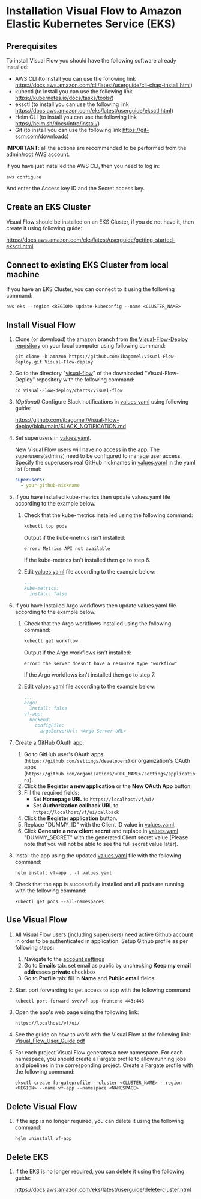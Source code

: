 # Installation Visual Flow to Amazon Elastic Kubernetes Service (EKS)

## Prerequisites

To install Visual Flow you should have the following software already installed:

- AWS CLI (to install you can use the following link <https://docs.aws.amazon.com/cli/latest/userguide/cli-chap-install.html>)
- kubectl (to install you can use the following link <https://kubernetes.io/docs/tasks/tools/>)
- eksctl (to install you can use the following link <https://docs.aws.amazon.com/eks/latest/userguide/eksctl.html>)
- Helm CLI (to install you can use the following link <https://helm.sh/docs/intro/install/>)
- Git (to install you can use the following link <https://git-scm.com/downloads>)

**IMPORTANT**: all the actions are recommended to be performed from the admin/root AWS account.

If you have just installed the AWS CLI, then you need to log in:

`aws configure`

And enter the Access key ID and the Secret access key.

## Create an EKS Cluster

Visual Flow should be installed on an EKS Cluster, if you do not have it, then create it using following guide:

<https://docs.aws.amazon.com/eks/latest/userguide/getting-started-eksctl.html>

## Connect to existing EKS Cluster from local machine

If you have an EKS Cluster, you can connect to it using the following command:

`aws eks --region <REGION> update-kubeconfig --name <CLUSTER_NAME>`

## Install Visual Flow

1. Clone (or download) the amazon branch from [the Visual-Flow-Deploy repository](https://github.com/ibagomel/Visual-Flow-deploy/tree/amazon) on your local computer using following command:

    `git clone -b amazon https://github.com/ibagomel/Visual-Flow-deploy.git Visual-Flow-deploy`

2. Go to the directory "[visual-flow](https://github.com/ibagomel/Visual-Flow-deploy/blob/amazon/charts/visual-flow)" of the downloaded "Visual-Flow-Deploy" repository with the following command:

    `cd Visual-Flow-deploy/charts/visual-flow`

3. *(Optional)* Configure Slack notifications in [values.yaml](./charts/visual-flow/values.yaml) using following guide:

    <https://github.com/ibagomel/Visual-Flow-deploy/blob/main/SLACK_NOTIFICATION.md>

4. Set superusers in [values.yaml](./charts/visual-flow/values.yaml).

    New Visual Flow users will have no access in the app. The superusers(admins) need to be configured to manage user access. Specify the superusers real GitHub nicknames in [values.yaml](./charts/visual-flow/values.yaml) in the yaml list format:

    ```yaml
    superusers:
      - your-github-nickname
    ```

5. If you have installed kube-metrics then update values.yaml file according to the example below.

    1. Check that the kube-metrics installed using the following command:

        ```bash
        kubectl top pods
        ```

        Output if the kube-metrics isn't installed:

        `error: Metrics API not available`

        If the kube-metrics isn't installed then go to step 6.

    2. Edit [values.yaml](./charts/visual-flow/values.yaml) file according to the example below:

        ```yaml
        ...
        kube-metrics:
          install: false
        ```

6. If you have installed Argo workflows then update values.yaml file according to the example below.

    1. Check that the Argo workflows installed using the following command:

        ```bash
        kubectl get workflow
        ```

        Output if the Argo workflows isn't installed:

        `error: the server doesn't have a resource type "workflow"`

        If the Argo workflows isn't installed then go to step 7.

    2. Edit [values.yaml](./charts/visual-flow/values.yaml) file according to the example below:

        ```yaml
        ...
        argo:
          install: false
        vf-app:
          backend:
            configFile:
              argoServerUrl: <Argo-Server-URL>
        ```

7. Create a GitHub OAuth app:

    1. Go to GitHub user's OAuth apps (`https://github.com/settings/developers`) or organization's OAuth apps (`https://github.com/organizations/<ORG_NAME>/settings/applications`).
    2. Click the **Register a new application** or the **New OAuth App** button.
    3. Fill the required fields:
        - Set **Homepage URL** to `https://localhost/vf/ui/`
        - Set **Authorization callback URL** to `https://localhost/vf/ui/callback`
    4. Click the **Register application** button.
    5. Replace "DUMMY_ID" with the Client ID value in [values.yaml](./charts/visual-flow/values.yaml).
    6. Click **Generate a new client secret** and replace in [values.yaml](./charts/visual-flow/values.yaml) "DUMMY_SECRET" with the generated Client secret value  (Please note that you will not be able to see the full secret value later).

8. Install the app using the updated [values.yaml](./charts/visual-flow/values.yaml) file with the following command:

    `helm install vf-app . -f values.yaml`

9. Check that the app is successfully installed and all pods are running with the following command:

    `kubectl get pods --all-namespaces`

## Use Visual Flow

1. All Visual Flow users (including superusers) need active Github account in order to be authenticated in application. Setup Github profile as per following steps:

    1. Navigate to the [account settings](https://github.com/settings/profile)
    2. Go to **Emails** tab: set email as public by unchecking **Keep my email addresses private** checkbox
    3. Go to **Profile** tab: fill in **Name** and **Public email** fields

2. Start port forwarding to get access to app with the following command:

    ```bash
    kubectl port-forward svc/vf-app-frontend 443:443
    ```

3. Open the app's web page using the following link:

    `https://localhost/vf/ui/`

4. See the guide on how to work with the Visual Flow at the following link: [Visual_Flow_User_Guide.pdf](https://github.com/ibagomel/Visual-Flow/blob/main/Visual_Flow_User_Guide.pdf)

5. For each project Visual Flow generates a new namespace. For each namespace, you should create a Fargate profile to allow running jobs and pipelines in the corresponding project. Create a Fargate profile with the following command:

    `eksctl create fargateprofile --cluster <CLUSTER_NAME> --region <REGION> --name vf-app --namespace <NAMESPACE>`

## Delete Visual Flow

1. If the app is no longer required, you can delete it using the following command:

    `helm uninstall vf-app`

## Delete EKS

1. If the EKS is no longer required, you can delete it using the following guide:

    <https://docs.aws.amazon.com/eks/latest/userguide/delete-cluster.html>
